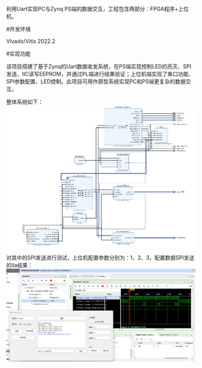 利用Uart实现PC与Zynq PS端的数据交互，工程包含两部分：FPGA程序+上位机。

#开发环境

Vivado/Vitis 2022.2

#实现功能

该项目搭建了基于Zynq的Uart数据收发系统，在PS端实现控制LED的亮灭、SPI发送、IIC读写EEPROM，并通过PL端进行结果验证；上位机端实现了串口功能、SPI参数配置、LED控制。此项目可用作原型系统实现PC和PS端更复杂的数据交互。

整体系统如下：
![image](./image/systembd.png)

对其中的SPI发送进行测试，上位机配置参数分别为：1、2、3，配置数据SPI发送的ila结果：
![image](./image/test.png)
